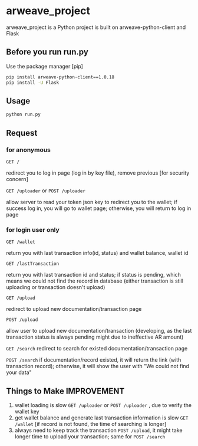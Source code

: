 # arweave_project

arweave_project is a Python project is built on arweave-python-client and Flask 

## Before you run run.py 

Use the package manager [pip]

```bash
pip install arweave-python-client==1.0.18
pip install -U Flask
```

## Usage
```bash
python run.py
```

## Request
### for anonymous
`GET /`

redirect you to log in page (log in by key file), remove previous 
[for security concern]

`GET /uploader` or `POST /uploader` 

allow server to read your token json key to redirect you to the wallet; if success log in, you will go to wallet page; otherwise, you will return to log in page 

### for login user only

`GET /wallet`

return you with last transaction info(id, status) and wallet balance, wallet id

`GET /lastTransaction`

return you with last transaction id and status; if status is pending, which means we could not find the record in database (either transaction is still uploading or transaction doesn't upload)

`GET /upload`

redirect to upload new documentation/transaction page 


`POST /upload`

allow user to upload new documentation/transaction (developing, as the last transaction status is always pending might due to ineffective AR amount)

`GET /search`
redirect to search for existed documentation/transaction page

`POST /search`
if documentation/record existed, it will return the link (with transaction record); otherwise, it will show the user with "We could not find your data"

## Things to Make IMPROVEMENT
1. wallet loading is slow `GET /uploader` or `POST /uploader` , due to verify the wallet key
2. get wallet balance and generate last transaction information is slow `GET /wallet` [if record is not found, the time of searching is longer]
3. always need to keep track the transaction `POST /upload`, it might take longer time to upload your transaction; same for `POST /search`


